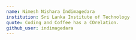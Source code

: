 ```yaml
---
name: Nimesh Nishara Indimagedara
institution: Sri Lanka Institute of Technology
quote: Coding and Coffee has a COrelation. 
github_user: indimagedara
---
```

